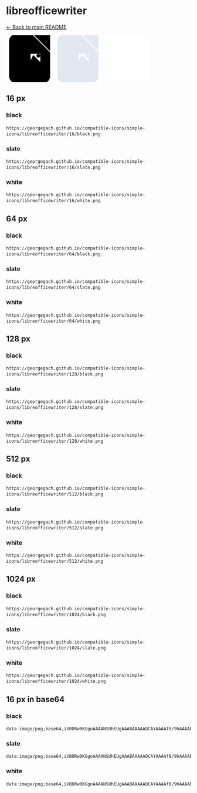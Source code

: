 # libreofficewriter

[← Back to main README](../../README.md)


<img src="./128/black.png" width="128" alt="libreofficewriter black icon" />
<img src="./128/slate.png" width="128" alt="libreofficewriter slate icon" />
<img src="./128/white.png" width="128" alt="libreofficewriter white icon" />

## 16 px

### black
```
https://georgegach.github.io/compatible-icons/simple-icons/libreofficewriter/16/black.png
```

### slate
```
https://georgegach.github.io/compatible-icons/simple-icons/libreofficewriter/16/slate.png
```

### white
```
https://georgegach.github.io/compatible-icons/simple-icons/libreofficewriter/16/white.png
```

## 64 px

### black
```
https://georgegach.github.io/compatible-icons/simple-icons/libreofficewriter/64/black.png
```

### slate
```
https://georgegach.github.io/compatible-icons/simple-icons/libreofficewriter/64/slate.png
```

### white
```
https://georgegach.github.io/compatible-icons/simple-icons/libreofficewriter/64/white.png
```

## 128 px

### black
```
https://georgegach.github.io/compatible-icons/simple-icons/libreofficewriter/128/black.png
```

### slate
```
https://georgegach.github.io/compatible-icons/simple-icons/libreofficewriter/128/slate.png
```

### white
```
https://georgegach.github.io/compatible-icons/simple-icons/libreofficewriter/128/white.png
```

## 512 px

### black
```
https://georgegach.github.io/compatible-icons/simple-icons/libreofficewriter/512/black.png
```

### slate
```
https://georgegach.github.io/compatible-icons/simple-icons/libreofficewriter/512/slate.png
```

### white
```
https://georgegach.github.io/compatible-icons/simple-icons/libreofficewriter/512/white.png
```

## 1024 px

### black
```
https://georgegach.github.io/compatible-icons/simple-icons/libreofficewriter/1024/black.png
```

### slate
```
https://georgegach.github.io/compatible-icons/simple-icons/libreofficewriter/1024/slate.png
```

### white
```
https://georgegach.github.io/compatible-icons/simple-icons/libreofficewriter/1024/white.png
```

## 16 px in base64

### black
```
data:image/png;base64,iVBORw0KGgoAAAANSUhEUgAAABAAAAAQCAYAAAAf8/9hAAAABmJLR0QA/wD/AP+gvaeTAAAAxklEQVQ4jaXSvWoCURCG4cc/orZ2NrmBQCLkNnIx8Rqsc1vBpLOVpNCAiIpFEGHBaLEncLKs7mb9YIozZ76XGWZINcQCBxwzsccr1pn8WqSPHGMcuwCJ62ZQD4CWy+riAVt8xh/13PJ8tXEXWp+i818A3ATIBkkVAOk4A3xBs4ThBRM84RG3oZN+2Q5WGOEdb1H+GBfNnF/hCt+Y41lmjWUA5+LPHVRWEWBzLaB3LaBQv4CkgjeBRng0cC+9slqB8QdL6YGNT2EUSNIsbprLAAAAAElFTkSuQmCC
```

### slate
```
data:image/png;base64,iVBORw0KGgoAAAANSUhEUgAAABAAAAAQCAYAAAAf8/9hAAAABmJLR0QA/wD/AP+gvaeTAAAA9klEQVQ4ja2QMUtCURzFf+eiaNIgKCENOrlJJPQ1+iQ1FX2DZhfpMwm5RKvgEA2GPgIHCYd7GvKFyYP3XnWGO5xzf+d//1cAL2/rG9l3xidA4Kc+gCfjvlBrz0+6nWb767LjlXEnAwaoS5wJzbDnqSnYkAKCagb4LZuG0TlB74b5fpY1MVPCdcxA9gqYYR2VKtippqABkFhx+5sCbBrAEPMKUMknNDLxGXQJXEj0gBrotNALLC8VuCcyBR5TX8KFCmTfymoqcC15cpjnryC1DSCOQaPDuPQnli1I/lrQysn/aQWjbVkwZcLueDAsgFiAjYaFiWOAT0HPTUpkUfIEAAAAAElFTkSuQmCC
```

### white
```
data:image/png;base64,iVBORw0KGgoAAAANSUhEUgAAABAAAAAQCAYAAAAf8/9hAAAABmJLR0QA/wD/AP+gvaeTAAAAyklEQVQ4jaXSsUoDQRSF4Y+gqGntbHwBCwVfw4eJz2BtIz6ToJ2taBEFhWywEBEC5lg4wU1ck3XzV8PMPT93uBckOU3ynOQzv/lIcpWkWrivzEhy3xCs814k9boh9Ipj03L6OMQrHuoPvcbyZrZxgAp32PmvALaKZIxJFwHf3znCE2y0CJzjFic4xn7pZK9tByOc4QbXtfv8nJLhkhGOkrwleUwyWBxjG8FfzO1BZ1YJxusKdtcVrGQmmHTIzm3iJV4wbRGcltoL+AKnUPGi4gtXTAAAAABJRU5ErkJggg==
```

